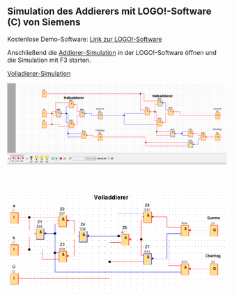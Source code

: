 ## Simulation des Addierers mit LOGO!-Software (C) von Siemens

Kostenlose Demo-Software: [Link zur LOGO!-Software](https://www.automation.siemens.com/salesmaterial-as/software/logo/webdemo/Windows/VM/win64/setup.exe)

Anschließend die [Addierer-Simulation](https://github.com/frankyhub/kicad-PCBs/raw/master/Volladdierer/Simulation/Addierer-Simmulation.lsc) in der LOGO!-Software öffnen und die Simulation mit F3 starten. 

[Volladierer-Simulation]( https://github.com/frankyhub/kicad-PCBs/blob/master/Volladdierer/Simulation/Volladdierer.lsc)



![image](https://github.com/frankyhub/png/blob/master/AD-Simulation.png)

<br>
<br>

![image](https://github.com/frankyhub/png/blob/master/Volladdierer_Simu.png)

